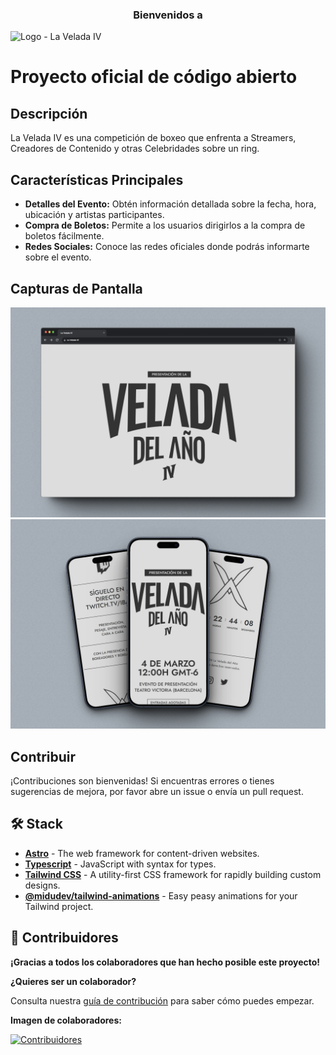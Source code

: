 <h3 align="center">Bienvenidos a</h3>

![Logo - La Velada IV](https://raw.githubusercontent.com/midudev/la-velada-web-oficial/main/public/hero-logo.svg)

# Proyecto oficial de código abierto

## Descripción
La Velada IV es una competición de boxeo que enfrenta a Streamers, Creadores de Contenido y otras Celebridades sobre un ring.

## Características Principales
- **Detalles del Evento:** Obtén información detallada sobre la fecha, hora, ubicación y artistas participantes.
- **Compra de Boletos:** Permite a los usuarios dirigirlos a la compra de boletos fácilmente.
- **Redes Sociales:** Conoce las redes oficiales donde podrás informarte sobre el evento.

## Capturas de Pantalla
![Captura de Pantalla 1](/public/Desktop_README.png)
![Captura de Pantalla 2](/public/Mobile_README.png)

## Contribuir
¡Contribuciones son bienvenidas! Si encuentras errores o tienes sugerencias de mejora, por favor abre un issue o envía un pull request.

## 🛠️ Stack

- [**Astro**](https://astro.build/) - The web framework for content-driven websites.
- [**Typescript**](https://www.typescriptlang.org/) - JavaScript with syntax for types.
- [**Tailwind CSS**](https://tailwindcss.com/) - A utility-first CSS framework for rapidly building custom designs.
- [**@midudev/tailwind-animations**](https://tailwindcss-animations.vercel.app) - Easy peasy animations for your Tailwind project.

## 👑 Contribuidores

**¡Gracias a todos los colaboradores que han hecho posible este proyecto!**

**¿Quieres ser un colaborador?**

Consulta nuestra [guía de contribución](https://github.com/midudev/la-velada-web-oficial/blob/master/CONTRIBUTING.md) para saber cómo puedes empezar.

**Imagen de colaboradores:**

[![Contribuidores](https://contrib.rocks/image?repo=midudev/la-velada-web-oficial&theme=flat)](https://github.com/midudev/la-velada-web-oficial/graphs/contributors)
